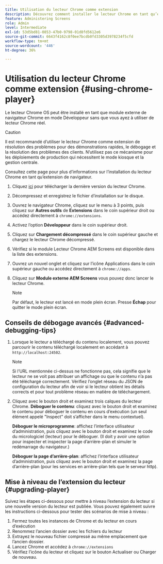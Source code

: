 ```yaml
---
title: Utilisation du lecteur Chrome comme extension
description: Découvrez comment installer le lecteur Chrome en tant qu’extension de navigateur pour AEM Screens.
feature: Administering Screens
role: Admin
level: Intermediate
exl-id: 53d5bd81-0853-47b0-9798-01d8fd5612e6
source-git-commit: 6643f4162c8f0ee7bcdb0fd3305d3978234f5cfd
workflow-type: tm+mt
source-wordcount: '446'
ht-degree: 36%

---
```


# Utilisation du lecteur Chrome comme extension {#using-chrome-player}

Le lecteur Chrome OS peut être installé en tant que module externe de navigateur Chrome en mode Développeur sans que vous ayez à utiliser de lecteur Chrome réel.

>[!CAUTION]
>
> Il est recommandé d’utiliser le lecteur Chrome comme extension de résolution des problèmes pour des démonstrations rapides, le débogage et la résolution des problèmes des clients. N’utilisez pas ce mécanisme pour les déploiements de production qui nécessitent le mode kiosque et la gestion centrale.

Consultez cette page pour plus d’informations sur l’installation du lecteur Chrome en tant qu’extension de navigateur.

1. Cliquez [ici](https://download.macromedia.com/screens/) pour télécharger la dernière version du lecteur Chrome.

1. Décompressez et enregistrez le fichier d’installation sur le disque.

1. Ouvrez le navigateur Chrome, cliquez sur le menu à 3 points, puis cliquez sur **Autres outils** de **Extensions** dans le coin supérieur droit ou accédez directement à `chrome://extensions`.

1. Activez l’option **Développeur** dans le coin supérieur droit.

1. Cliquez sur **Chargement décompressé** dans le coin supérieur gauche et chargez le lecteur Chrome décompressé.

1. Vérifiez si le module Lecteur Chrome AEM Screens est disponible dans la liste des extensions.

1. Ouvrez un nouvel onglet et cliquez sur l’icône Applications dans le coin supérieur gauche ou accédez directement à `chrome://apps`.

1. Cliquez sur **Module externe AEM Screens** vous pouvez donc lancer le lecteur Chrome.

   >[!NOTE]
   >
   > Par défaut, le lecteur est lancé en mode plein écran. Presse **Échap** pour quitter le mode plein écran.


## Conseils de débogage avancés {#advanced-debugging-tips}

1. Lorsque le lecteur a téléchargé du contenu localement, vous pouvez parcourir le contenu téléchargé localement en accédant à `http://localhost:24502`.

   >[!NOTE]
   >
   > Si l’URL mentionnée ci-dessus ne fonctionne pas, cela signifie que le lecteur ne se voit pas attribuer un affichage ou que le contenu n’a pas été téléchargé correctement. Vérifiez l’onglet réseau du JSON de configuration du lecteur afin de voir si le lecteur obtient les détails corrects et pour tout problème réseau en matière de téléchargement.

1. Cliquez avec le bouton droit et examinez trois calques du lecteur Chrome.
   **Déboguer le contenu**: cliquez avec le bouton droit et examinez le contenu pour déboguer le contenu en cours d’exécution (un seul élément appelé &quot;Inspect&quot; doit s’afficher dans le menu contextuel).

   **Déboguer le microprogramme**: affichez l’interface utilisateur d’administration, puis cliquez avec le bouton droit et examinez le code du micrologiciel (lecteur) pour le déboguer. (Il doit y avoir une option pour inspecter et inspecter la page d’arrière-plan et simuler le redémarrage du navigateur.)

   **Déboguer la page d’arrière-plan**: affichez l’interface utilisateur d’administration, puis cliquez avec le bouton droit et examinez la page d’arrière-plan (pour les services en arrière-plan tels que le serveur http).

## Mise à niveau de l’extension du lecteur {#upgrading-player}

Suivez les étapes ci-dessous pour mettre à niveau l’extension du lecteur si une nouvelle version du lecteur est publiée. Vous pouvez également suivre les instructions ci-dessous pour tester des scénarios de mise à niveau :

1. Fermez toutes les instances de Chrome et du lecteur en cours d’exécution
1. Renommez l’ancien dossier avec les fichiers du lecteur
1. Extrayez le nouveau fichier compressé au même emplacement que l’ancien dossier.
1. Lancez Chrome et accédez à `chrome://extensions`
1. Vérifiez l’icône du lecteur et cliquez sur le bouton Actualiser ou Charger de nouveau.
